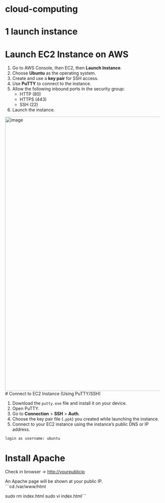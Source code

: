 # cloud-computing
# 1 launch instance
# Launch EC2 Instance on AWS

1. Go to AWS Console, then EC2, then **Launch Instance**.
2. Choose **Ubuntu** as the operating system.
3. Create and use a **key pair** for SSH access.
4. Use **PuTTY** to connect to the instance.
5. Allow the following inbound ports in the security group:
   - HTTP (80)
   - HTTPS (443)
   - SSH (22)
6. Launch the instance.
<img width="1920" height="889" alt="image" src="https://github.com/user-attachments/assets/06edfb66-e967-461f-9a82-f9088db6bd64" />
# Connect to EC2 Instance (Using PuTTY/SSH)

1. Download the `putty.exe` file and install it on your device.
2. Open PuTTY.
3. Go to **Connection** > **SSH** > **Auth**.
4. Choose the key pair file (`.ppk`) you created while launching the instance.
5. Connect to your EC2 instance using the instance’s public DNS or IP address.

```login as username: ubuntu```
# Install Apache
Check in browser → [http://yourpublicip](http://yourpublicip)

An Apache page will be shown at your public IP.
<br>```cd /var/www/html

   sudo rm index.html
  sudo vi index.html```
  


